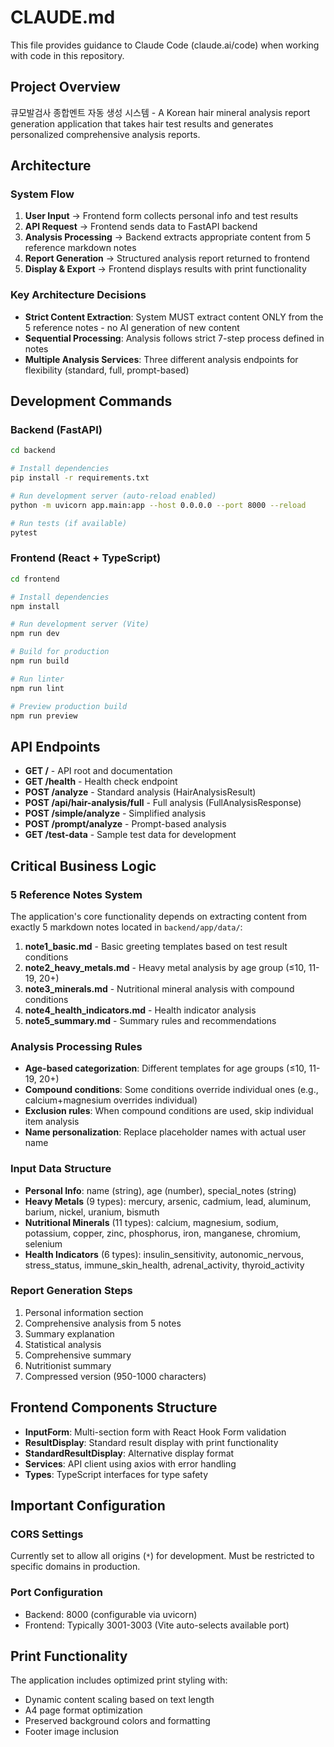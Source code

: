 # CLAUDE.md

This file provides guidance to Claude Code (claude.ai/code) when working with code in this repository.

## Project Overview

큐모발검사 종합멘트 자동 생성 시스템 - A Korean hair mineral analysis report generation application that takes hair test results and generates personalized comprehensive analysis reports.

## Architecture

### System Flow
1. **User Input** → Frontend form collects personal info and test results
2. **API Request** → Frontend sends data to FastAPI backend
3. **Analysis Processing** → Backend extracts appropriate content from 5 reference markdown notes
4. **Report Generation** → Structured analysis report returned to frontend
5. **Display & Export** → Frontend displays results with print functionality

### Key Architecture Decisions
- **Strict Content Extraction**: System MUST extract content ONLY from the 5 reference notes - no AI generation of new content
- **Sequential Processing**: Analysis follows strict 7-step process defined in notes
- **Multiple Analysis Services**: Three different analysis endpoints for flexibility (standard, full, prompt-based)

## Development Commands

### Backend (FastAPI)
```bash
cd backend

# Install dependencies
pip install -r requirements.txt

# Run development server (auto-reload enabled)
python -m uvicorn app.main:app --host 0.0.0.0 --port 8000 --reload

# Run tests (if available)
pytest
```

### Frontend (React + TypeScript)
```bash
cd frontend

# Install dependencies
npm install

# Run development server (Vite)
npm run dev

# Build for production
npm run build

# Run linter
npm run lint

# Preview production build
npm run preview
```

## API Endpoints

- **GET /** - API root and documentation
- **GET /health** - Health check endpoint
- **POST /analyze** - Standard analysis (HairAnalysisResult)
- **POST /api/hair-analysis/full** - Full analysis (FullAnalysisResponse)
- **POST /simple/analyze** - Simplified analysis
- **POST /prompt/analyze** - Prompt-based analysis
- **GET /test-data** - Sample test data for development

## Critical Business Logic

### 5 Reference Notes System
The application's core functionality depends on extracting content from exactly 5 markdown notes located in `backend/app/data/`:

1. **note1_basic.md** - Basic greeting templates based on test result conditions
2. **note2_heavy_metals.md** - Heavy metal analysis by age group (≤10, 11-19, 20+)
3. **note3_minerals.md** - Nutritional mineral analysis with compound conditions
4. **note4_health_indicators.md** - Health indicator analysis
5. **note5_summary.md** - Summary rules and recommendations

### Analysis Processing Rules
- **Age-based categorization**: Different templates for age groups (≤10, 11-19, 20+)
- **Compound conditions**: Some conditions override individual ones (e.g., calcium+magnesium overrides individual)
- **Exclusion rules**: When compound conditions are used, skip individual item analysis
- **Name personalization**: Replace placeholder names with actual user name

### Input Data Structure
- **Personal Info**: name (string), age (number), special_notes (string)
- **Heavy Metals** (9 types): mercury, arsenic, cadmium, lead, aluminum, barium, nickel, uranium, bismuth
- **Nutritional Minerals** (11 types): calcium, magnesium, sodium, potassium, copper, zinc, phosphorus, iron, manganese, chromium, selenium
- **Health Indicators** (6 types): insulin_sensitivity, autonomic_nervous, stress_status, immune_skin_health, adrenal_activity, thyroid_activity

### Report Generation Steps
1. Personal information section
2. Comprehensive analysis from 5 notes
3. Summary explanation
4. Statistical analysis
5. Comprehensive summary
6. Nutritionist summary
7. Compressed version (950-1000 characters)

## Frontend Components Structure

- **InputForm**: Multi-section form with React Hook Form validation
- **ResultDisplay**: Standard result display with print functionality
- **StandardResultDisplay**: Alternative display format
- **Services**: API client using axios with error handling
- **Types**: TypeScript interfaces for type safety

## Important Configuration

### CORS Settings
Currently set to allow all origins (`*`) for development. Must be restricted to specific domains in production.

### Port Configuration
- Backend: 8000 (configurable via uvicorn)
- Frontend: Typically 3001-3003 (Vite auto-selects available port)

## Print Functionality

The application includes optimized print styling with:
- Dynamic content scaling based on text length
- A4 page format optimization
- Preserved background colors and formatting
- Footer image inclusion